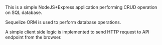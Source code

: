 This is a simple NodeJS+Express application performing CRUD operation on SQL database.





Sequelize ORM is used to perform database operations.





A simple client side logic is implemented to send HTTP request to API endpoint from the browser.


